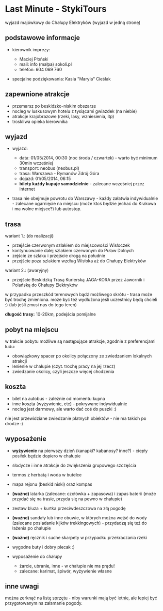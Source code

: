 Last Minute - StykiTours
========================

wyjazd majówkowy do Chałupy Elektryków (wyjazd w jedną stronę)

podstawowe informacje
---------------------

* kierownik imprezy:
	* Maciej Płoński
	* mail: info (małpa) sokoli.pl
	* telefon: 604 069 760

* specjalne podziękowania: Kasia "Maryla" Cieślak

zapewnione atrakcje
-------------------

* przemarsz po beskidzko-niskim obszarze
* nocleg w luskusowym hotelu z tysiącami gwiazdek (na niebie)
* atrakcje krajobrazowe (rzeki, lasy, wzniesienia, itp)
* troskliwa opieka kierownika

wyjazd
------

* wyjazd:
	* data: 01/05/2014, 00:30 (noc środa / czwartek) - warto być minimum 30min wcześniej
	* transport: neobus (neobus.pl)
	* trasa: Warszawa - Rymanów Zdrój Góra
	* dojazd: 01/05/2014, 06:15
	* **bilety każdy kupuje samodzielnie** - zalecane wcześniej przez internet

* trasa nie obejmuje powrotu do Warszawy - każdy załatwia indywidualnie - zalecane ogarnięcie na miejscu (może ktoś będzie jechać do Krakowa i ma wolne miejsce?) lub autostop.

trasa
-----

wariant 1.: (do realizacji)
* przejście czerwonym szlakiem do miejscowości Wisłoczek
* kontynuowanie dalej szlakiem czerwonym do Puław Dolnych
* zejście ze szlaku i przejście drogą na południe
* przejście poza szlakiem wzdług Wisłoka aż do Chałupy Elektryków

wariant 2.: (awaryjny)
* przejście Beskidzką Trasą Kurierską JAGA-KORA przez Jawornik i Polańską do Chałupy Elektryków

w przypadku przeszkód terenowych bądź możliwego skrótu - trasa może być trochę zmieniona. może być też wydłużona jeśli uczestnicy będą chcieli :) (lub jeśli zmusi nas do tego teren)

**długość trasy:** 10-20km, podejścia pomijalne

pobyt na miejscu
----------------

w trakcie pobytu możliwe są następujące atrakcje, zgodnie z preferencjami ludu:
* obowiązkowy spacer po okolicy połączony ze zwiedzaniem lokalnych atrakcji
* lenienie w chałupie (czyt. trochę pracy na jej rzecz)
* zwiedzanie okolicy, czyli jeszcze więcej chodzenia

koszta
------

* bilet na autobus - zależnie od momentu kupna
* inne koszta (wyżywienie, etc) - pokrywane indywidualnie
* nocleg jest darmowy, ale warto dać coś do puszki :)

nie jest przewidziane zwiedzanie płatnych obiektów - nie ma takich po drodze :)

wyposażenie
-----------

* **wyżywienie** na pierwszy dzień (kanapki? kabanosy? inne?) - ciepły posiłek będzie dopiero w chałupie
* słodycze i inne atrakcje do zwiększenia grupowego szczęścia
* termos z herbatą i woda w butelce
* mapa rejonu (beskid niski) oraz kompas
* **(ważne)** latarka (zalecane: czołówka + zapasowa) i zapas baterii (może przydać się na trasie, przyda się na pewno w chałupie)
* zestaw bluza + kurtka przeciwdeszczowa na złą pogodę
* **(ważne)** sandały lub inne obuwie, w których można wejść do wody (zalecane posiadanie kijków trekkingowych) - przydadzą się też do łażenia po chałupie
* **(ważne)** ręcznik i suche skarpety w przypadku przekraczania rzeki
* wygodne buty i dobry plecak :)


* wyposażenie do chałupy
	* żarcie, ubranie, inne - w chałupie nie ma prądu!
	* zalecane: karimat, śpiwór, wyżywienie własne

inne uwagi
----------

można zerknąć na [listę sprzętu](/sprzet) - niby warunki mają być letnie, ale lepiej być przygotowanym na załamanie pogody.

